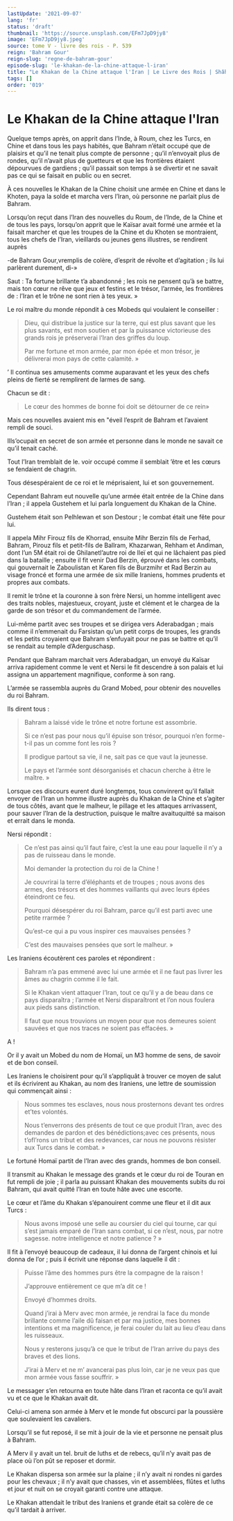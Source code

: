 ```yaml
---
lastUpdate: '2021-09-07'
lang: 'fr'
status: 'draft'
thumbnail: 'https://source.unsplash.com/EFm7JpD9jy8'
image: 'EFm7JpD9jy8.jpeg'
source: tome V - livre des rois - P. 539
reign: 'Bahram Gour'
reign-slug: 'regne-de-bahram-gour'
episode-slug: 'le-khakan-de-la-chine-attaque-l-iran'
title: "Le Khakan de la Chine attaque l'Iran | Le Livre des Rois | Shâhnâmeh"
tags: []
order: '019'
---
```


<!-- LTeX: language=fr -->

# Le Khakan de la Chine attaque l'Iran

Quelque temps après, on apprit dans l’Inde, à Roum, chez les Turcs, en Chine et dans tous les pays habités, que Bahram n’était occupé que de plaisirs et qu’il ne tenait plus compte de personne ; qu’il n’envoyait plus de rondes, qu’il n’avait plus de guetteurs et que les frontières étaient dépourvues de gardiens ; qu’il passait son temps à se divertir et ne savait pas ce qui se faisait en public ou en secret.

À ces nouvelles le Khakan de la Chine choisit une armée en Chine et dans le Khoten, paya la solde et marcha vers l’Iran, où personne ne parlait plus de Bahram.

Lorsqu’on reçut dans l’Iran des nouvelles du Roum, de l’Inde, de la Chine et de tous les pays, lorsqu’on apprit que le Kaïsar avait formé une armée et la faisait marcher et que les troupes de la Chine et du Khoten se montraient, tous les chefs de l’Iran, vieillards ou jeunes gens illustres, se rendirent auprès

-de Bahram Gour,vremplis de colère, d’esprit de révolte et d’agitation ; ils lui parlèrent durement, di-»

Saut : Ta fortune brillante t’a abandonné ; les rois ne pensent qu’à se battre, mais ton cœur ne rêve que jeux et festins et le trésor, l’armée, les frontières de : l’Iran et le trône ne sont rien à tes yeux. »

Le roi maître du monde répondit à ces Mobeds qui voulaient le conseiller :

> Dieu, qui distribue la justice sur la terre, qui est plus savant que les plus savants, est mon soutien et par la puissance victorieuse des grands rois je préserverai l’Iran des griffes du loup.
>
> Par me fortune et mon armée, par mon épée et mon trésor, je délivrerai mon pays de cette calamité. »

’ Il continua ses amusements comme auparavant et les yeux des chefs pleins de fierté se remplirent de larmes de sang.

Chacun se dit :

> Le cœur des hommes de bonne foi doit se détourner de ce rein»

Mais ces nouvelles avaient mis en "éveil l’esprit de Bahram et l’avaient rempli de souci.

Ills’ocupait en secret de son armée et personne dans le monde ne savait ce qu’il tenait caché.

Tout l’Iran tremblait de le. voir occupé comme il semblait ’être et les cœurs se fendaient de chagrin.

Tous désespéraient de ce roi et le méprisaient, lui et son gouvernement.

Cependant Bahram eut nouvelle qu’une armée était entrée de la Chine dans l’Iran ; il appela Gustehem et lui parla longuement du Khakan de la Chine.

Gustehem était son Pelhlewan et son Destour ; le combat était une fête pour lui.

Il appela Mihr Firouz fils de Khorrad, ensuite Mihr Berzin fils de Ferhad, Bahram, Pirouz fils et petit-fils de Ballram, Khazarwan, Rehham et Andiman, dont l’un 5M était roi de Ghilanetl’autre roi de Ileï et qui ne lâchaient pas pied dans la bataille ; ensuite il fit venir Dad Berzin, éprouvé dans les combats, qui gouvernait le Zaboulistan et Karen fils de Burzmihr et Rad Berzin au visage froncé et forma une armée de six mille Iraniens, hommes prudents et propres aux combats.

Il remit le trône et la couronne à son frère Nersi, un homme intelligent avec des traits nobles, majestueux, croyant, juste et clément et le chargea de la garde de son trésor et du commandement de l’armée.

Lui-même partit avec ses troupes et se dirigea vers Aderabadgan ; mais comme il n’emmenait du Farsistan qu’un petit corps de troupes, les grands et les petits croyaient que Bahram s’enfuyait pour ne pas se battre et qu’il se rendait au temple d’Aderguschasp.

Pendant que Bahram marchait vers Aderabadgan, un envoyé du Kaïsar arriva rapidement comme le vent et Nersi le fit descendre à son palais et lui assigna un appartement magnifique, conforme à son rang.

L’armée se rassembla auprès du Grand Mobed, pour obtenir des nouvelles du roi Bahram.

Ils dirent tous :

> Bahram a laissé vide le trône et notre fortune est assombrie.
>
> Si ce n’est pas pour nous qu’il épuise son trésor, pourquoi n’en forme-t-il pas un comme font les rois ?
>
> Il prodigue partout sa vie, il ne, sait pas ce que vaut la jeunesse.
>
> Le pays et l’armée sont désorganisés et chacun cherche à être le maître. »

Lorsque ces discours eurent duré longtemps, tous convinrent qu’il fallait envoyer de l’Iran un homme illustre auprès du Khakan de la Chine et s’agiter de tous côtés, avant que le malheur, le pillage et les attaques arrivassent, pour sauver l’Iran de la destruction, puisque le maître avaituquitté sa maison et errait dans le monda.

Nersi répondit :

> Ce n’est pas ainsi qu’il faut faire, c’est la une eau pour laquelle il n’y a pas de ruisseau dans le monde.
>
> Moi demander la protection du roi de la Chine !
>
> Je couvrirai la terre d’éléphants et de troupes ; nous avons des armes, des trésors et des hommes vaillants qui avec leurs épées éteindront ce feu.
>
> Pourquoi désespérer du roi Bahram, parce qu’il est parti avec une petite rrarmée ?
>
> Qu’est-ce qui a pu vous inspirer ces mauvaises pensées ?
>
> C’est des mauvaises pensées que sort le malheur. »

Les Iraniens écoutèrent ces paroles et répondirent :

> Bahram n’a pas emmené avec lui une armée et il ne faut pas livrer les âmes au chagrin comme il le fait.
>
> Si le Khakan vient attaquer l’Iran, tout ce qu’il y a de beau dans ce pays disparaîtra ; l’armée et Nersi disparaîtront et l’on nous foulera aux pieds sans distinction.
>
> Il faut que nous trouvions un moyen pour que nos demeures soient sauvées et que nos traces ne soient pas effacées. »

A !

Or il y avait un Mobed du nom de Homaï, un M3 homme de sens, de savoir et de bon conseil.

Les Iraniens le choisirent pour qu’il s’appliquât à trouver ce moyen de salut et ils écrivirent au Khakan, au nom des Iraniens, une lettre de soumission qui commençait ainsi :

> Nous sommes tes esclaves, nous nous prosternons devant tes ordres et’tes volontés.
>
> Nous t’enverrons des présents de tout ce que produit l’Iran, avec des demandes de pardon et des bénédictions;avec ces présents, nous t’ofl’rons un tribut et des redevances, car nous ne pouvons résister aux Turcs dans le combat. »

Le fortuné Homaï partit de l’Iran avec des grands, hommes de bon conseil.

Il transmit au Khakan le message des grands et le cœur du roi de Touran en fut rempli de joie ; il parla au puissant Khakan des mouvements subits du roi Bahram, qui avait quitté l’Iran en toute hâte avec une escorte.

Le cœur et l’âme du Khakan s’épanouirent comme une fleur et il dit aux Turcs :

> Nous avons imposé une selle au coursier du ciel qui tourne, car qui s’est jamais emparé de l’Iran sans combat, si ce n’est, nous, par notre sagesse. notre intelligence et notre patience ? »

Il fit à l’envoyé beaucoup de cadeaux, il lui donna de l’argent chinois et lui donna de l’or ; puis il écrivit une réponse dans laquelle il dit :

> Puisse l’âme des hommes purs être la compagne de la raison !
>
> J’approuve entièrement ce que m’a dit ce !
>
> Envoyé d’hommes droits.
>
> Quand j’irai à Merv avec mon armée, je rendrai la face du monde brillante comme l’aile dû faisan et par ma justice, mes bonnes intentions et ma magnificence, je ferai couler du lait au lieu d’eau dans les ruisseaux.
>
> Nous y resterons jusqu’à ce que le tribut de l’Iran arrive du pays des braves et des lions.
>
> J’irai à Merv et ne m’ avancerai pas plus loin, car je ne veux pas que mon armée vous fasse souffrir. »

Le messager s’en retourna en toute hâte dans l’Iran et raconta ce qu’il avait vu et ce que le Khakan avait dit.

Celui-ci amena son armée à Merv et le monde fut obscurci par la poussière que soulevaient les cavaliers.

Lorsqu’il se fut reposé, il se mit à jouir de la vie et personne ne pensait plus à Bahram.

A Merv il y avait un tel. bruit de luths et de rebecs, qu’il n’y avait pas de place où l’on pût se reposer et dormir.

Le Khakan dispersa son armée sur la plaine ; il n’y avait ni rondes ni gardes pour les chevaux ; il n’y avait que chasses, vin et assemblées, flûtes et luths et jour et nuit on se croyait garanti contre une attaque.

Le Khakan attendait le tribut des Iraniens et grande était sa colère de ce qu’il tardait à arriver.

